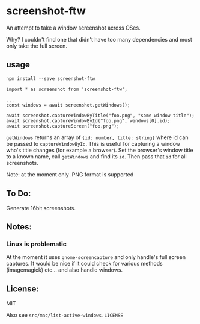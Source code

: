 # screenshot-ftw

An attempt to take a window screenshot across OSes.

Why? I couldn't find one that didn't have too many dependencies
and most only take the full screen.

## usage

```
npm install --save screenshot-ftw
```

```
import * as screenshot from 'screenshot-ftw';

...
const windows = await screenshot.getWindows();

await screenshot.captureWindowByTitle("foo.png", "some window title");
await screenshot.captureWindowById("foo.png", windows[0].id);
await screenshot.captureScreen("foo.png");
```

`getWindows` returns an array of `{id: number, title: string}`
where id can be passed to `captureWindowById`. This is useful for
capturing a window who's title changes (for example a browser).
Set the browser's window title to a known name, call `getWindows`
and find its `id`. Then pass that `id` for all screenshots.

Note: at the moment only .PNG format is supported


## To Do:

Generate 16bit screenshots.

## Notes:

### Linux is problematic

At the moment it uses `gnome-screencapture` and only handle's full screen captures.
It would be nice if it could check for various methods (imagemagick) etc... and also
handle windows.

## License:

MIT

Also see `src/mac/list-active-windows.LICENSE`

